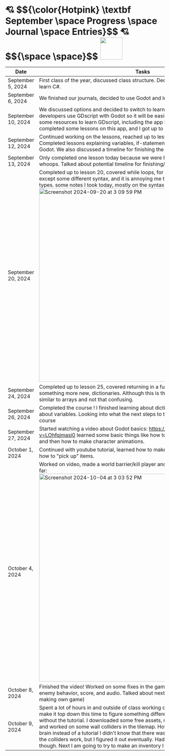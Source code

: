 <h1> 💘 $${\color{Hotpink} \textbf September \space Progress \space Journal \space Entries}$$ 💘 $${\space \space}$$ <img src="https://github.com/user-attachments/assets/0ebeac59-81f3-482b-be75-08a9949d3d3c" width="70" height="70">

| **Date**  | **Tasks** |
| --------- | ------- |
| September 5, 2024   |  First class of the year, discussed class structure. Decided to create a game and to learn C#.       |
| September 6, 2024   |  We finished our journals, decided to use Godot and learn C# through Codecademy. |
| September 10, 2024  |  We discussed options and decided to switch to learning GDscript, because most developers use GDscript with Godot so it will be easier to find tips/tutorials. We found some resources to learn GDscript, including the app learn GDscript from zero. We completed some lessons on this app, and I got up to lesson 6 learning functions.|
| September 12, 2024  | Continued working on the lessons, reached up to lesson 15 explaining 2D vectors. Completed lessons explaining variables, if-statements, and functions specific to Godot. We also discussed a timeline for finishing the course.     |
| September 13, 2024          |  Only completed one lesson today because we were having deep conversations,, whoops. Talked about potential timeline for finishing/class schedule.   |
| September 20, 2024          |  Completed up to lesson 20, covered while loops, for loops, and arrays. Very similar except some different syntax, and it is annoying me that variables don't really have types. some notes I took today, mostly on the syntax differences. <img width="610" alt="Screenshot 2024-09-20 at 3 09 59 PM" src="https://github.com/user-attachments/assets/364cde4c-6c90-4f72-b54e-e1321af521d3">|
| September 24, 2024          |    Completed up to lesson 25, covered returning in a function, more arrays, and something more new, dictionaries. Although this is the first real new concept they are similar to arrays and not that confusing.      |
| September 26, 2024 | Completed the course ! I finished learning about dictionaries and some other details about variables. Looking into what the next steps to take after everyone finishes the course |
| September 27, 2024 | Started watching a video about Godot basics: https://www.youtube.com/watch?v=LOhfqjmasi0 learned some basic things like how to make a new file and upload files, and then how to make character animations. |
| October 1, 2024 | Continued with youtube tutorial, learned how to make a tilemap, some animations, and how to "pick up" items. |
| October 4, 2024 | Worked on video, made a world barrier/kill player and the enemy. This my progress so far: <img width="655" alt="Screenshot 2024-10-04 at 3 03 52 PM" src="https://github.com/user-attachments/assets/553cbd4d-9672-4abe-9d41-71926a2e1bf7"> |
| October 8, 2024 | Finished the video! Worked on some fixes in the game, like adding new animations, enemy behavior, score, and audio. Talked about next steps (playing around with making own game)| 
| October 9, 2024 | Spent a lot of hours in and outside of class working on my own mini game. Decided to make it top down this time to figure something different out. However, I struggled a lot without the tutorial. I downloaded some free assets, made a map and sprite animation, and worked on some wall colliders in the tilemap. However since I was coding from my brain instead of a tutorial I didn't know that there was a line of code I missed to make the colliders work, but I figured it out eventually. Had a lot of other problems too though. Next I am going to try to make an inventory I think? |

